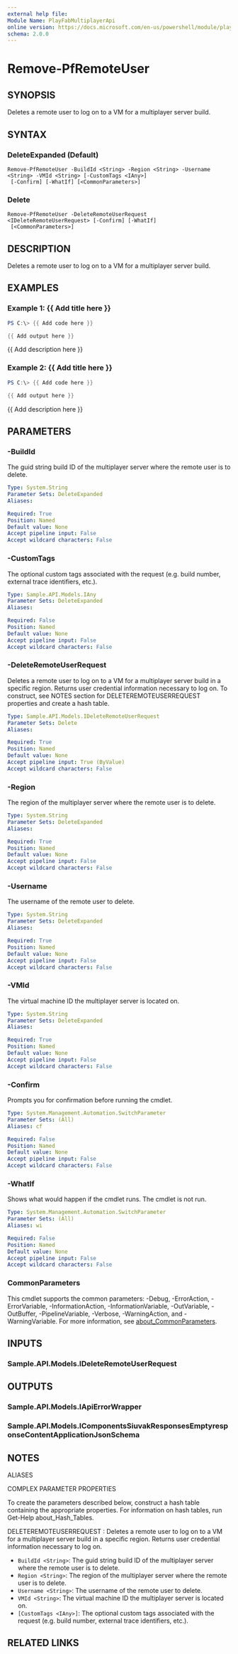 ```yaml
---
external help file:
Module Name: PlayFabMultiplayerApi
online version: https://docs.microsoft.com/en-us/powershell/module/playfabmultiplayerapi/remove-pfremoteuser
schema: 2.0.0
---
```


# Remove-PfRemoteUser

## SYNOPSIS
Deletes a remote user to log on to a VM for a multiplayer server build.

## SYNTAX

### DeleteExpanded (Default)
```
Remove-PfRemoteUser -BuildId <String> -Region <String> -Username <String> -VMId <String> [-CustomTags <IAny>]
 [-Confirm] [-WhatIf] [<CommonParameters>]
```

### Delete
```
Remove-PfRemoteUser -DeleteRemoteUserRequest <IDeleteRemoteUserRequest> [-Confirm] [-WhatIf]
 [<CommonParameters>]
```

## DESCRIPTION
Deletes a remote user to log on to a VM for a multiplayer server build.

## EXAMPLES

### Example 1: {{ Add title here }}
```powershell
PS C:\> {{ Add code here }}

{{ Add output here }}
```

{{ Add description here }}

### Example 2: {{ Add title here }}
```powershell
PS C:\> {{ Add code here }}

{{ Add output here }}
```

{{ Add description here }}

## PARAMETERS

### -BuildId
The guid string build ID of the multiplayer server where the remote user is to delete.

```yaml
Type: System.String
Parameter Sets: DeleteExpanded
Aliases:

Required: True
Position: Named
Default value: None
Accept pipeline input: False
Accept wildcard characters: False
```

### -CustomTags
The optional custom tags associated with the request (e.g.
build number, external trace identifiers, etc.).

```yaml
Type: Sample.API.Models.IAny
Parameter Sets: DeleteExpanded
Aliases:

Required: False
Position: Named
Default value: None
Accept pipeline input: False
Accept wildcard characters: False
```

### -DeleteRemoteUserRequest
Deletes a remote user to log on to a VM for a multiplayer server build in a specific region.
Returns user credential information necessary to log on.
To construct, see NOTES section for DELETEREMOTEUSERREQUEST properties and create a hash table.

```yaml
Type: Sample.API.Models.IDeleteRemoteUserRequest
Parameter Sets: Delete
Aliases:

Required: True
Position: Named
Default value: None
Accept pipeline input: True (ByValue)
Accept wildcard characters: False
```

### -Region
The region of the multiplayer server where the remote user is to delete.

```yaml
Type: System.String
Parameter Sets: DeleteExpanded
Aliases:

Required: True
Position: Named
Default value: None
Accept pipeline input: False
Accept wildcard characters: False
```

### -Username
The username of the remote user to delete.

```yaml
Type: System.String
Parameter Sets: DeleteExpanded
Aliases:

Required: True
Position: Named
Default value: None
Accept pipeline input: False
Accept wildcard characters: False
```

### -VMId
The virtual machine ID the multiplayer server is located on.

```yaml
Type: System.String
Parameter Sets: DeleteExpanded
Aliases:

Required: True
Position: Named
Default value: None
Accept pipeline input: False
Accept wildcard characters: False
```

### -Confirm
Prompts you for confirmation before running the cmdlet.

```yaml
Type: System.Management.Automation.SwitchParameter
Parameter Sets: (All)
Aliases: cf

Required: False
Position: Named
Default value: None
Accept pipeline input: False
Accept wildcard characters: False
```

### -WhatIf
Shows what would happen if the cmdlet runs.
The cmdlet is not run.

```yaml
Type: System.Management.Automation.SwitchParameter
Parameter Sets: (All)
Aliases: wi

Required: False
Position: Named
Default value: None
Accept pipeline input: False
Accept wildcard characters: False
```

### CommonParameters
This cmdlet supports the common parameters: -Debug, -ErrorAction, -ErrorVariable, -InformationAction, -InformationVariable, -OutVariable, -OutBuffer, -PipelineVariable, -Verbose, -WarningAction, and -WarningVariable. For more information, see [about_CommonParameters](http://go.microsoft.com/fwlink/?LinkID=113216).

## INPUTS

### Sample.API.Models.IDeleteRemoteUserRequest

## OUTPUTS

### Sample.API.Models.IApiErrorWrapper

### Sample.API.Models.IComponentsSiuvakResponsesEmptyresponseContentApplicationJsonSchema

## NOTES

ALIASES

COMPLEX PARAMETER PROPERTIES

To create the parameters described below, construct a hash table containing the appropriate properties. For information on hash tables, run Get-Help about_Hash_Tables.


DELETEREMOTEUSERREQUEST <IDeleteRemoteUserRequest>: Deletes a remote user to log on to a VM for a multiplayer server build in a specific region. Returns user credential information necessary to log on.
  - `BuildId <String>`: The guid string build ID of the multiplayer server where the remote user is to delete.
  - `Region <String>`: The region of the multiplayer server where the remote user is to delete.
  - `Username <String>`: The username of the remote user to delete.
  - `VMId <String>`: The virtual machine ID the multiplayer server is located on.
  - `[CustomTags <IAny>]`: The optional custom tags associated with the request (e.g. build number, external trace identifiers, etc.).

## RELATED LINKS

